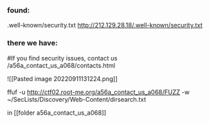 ### found: 
.well-known/security.txt
http://212.129.28.18/.well-known/security.txt

### there we have:
#If you find security issues, contact us
/a56a_contact_us_a068/contacts.html

![[Pasted image 20220911131224.png]]

ffuf -u http://ctf02.root-me.org/a56a_contact_us_a068/FUZZ -w ~/SecLists/Discovery/Web-Content/dirsearch.txt 

in  [[folder a56a_contact_us_a068]]